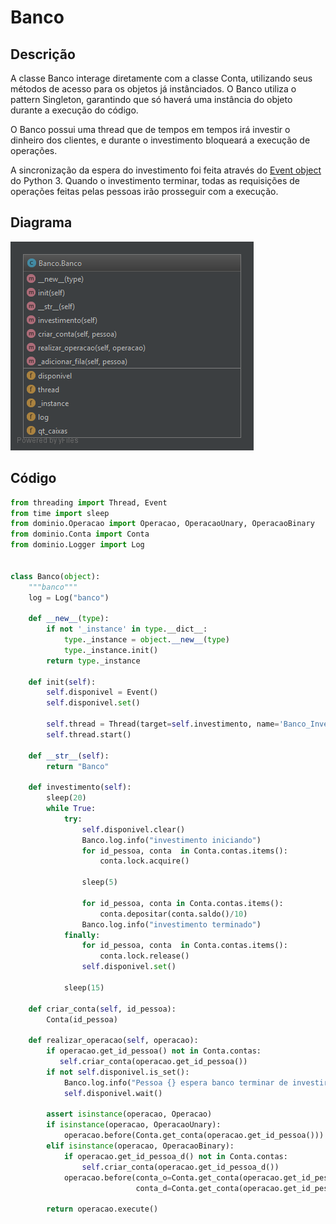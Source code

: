 # Banco

## Descrição

A classe Banco interage diretamente com a classe Conta, utilizando seus métodos de acesso para os objetos já instânciados. O Banco utiliza o pattern Singleton, garantindo que só haverá uma instância do objeto durante a execução do código.

O Banco possui uma thread que de tempos em tempos irá investir o dinheiro dos clientes, e durante o investimento bloqueará a execução de operações.

A sincronização da espera do investimento foi feita através do [Event object](https://docs.python.org/3/library/threading.html#event-objects) do Python 3. Quando o investimento terminar, todas as requisições de operações feitas pelas pessoas irão prosseguir com a execução.

## Diagrama

![](/doc/img/banco.png)

## Código

```py
from threading import Thread, Event
from time import sleep
from dominio.Operacao import Operacao, OperacaoUnary, OperacaoBinary
from dominio.Conta import Conta
from dominio.Logger import Log


class Banco(object):
    """banco"""
    log = Log("banco")

    def __new__(type):
        if not '_instance' in type.__dict__:
            type._instance = object.__new__(type)
            type._instance.init()
        return type._instance

    def init(self):
        self.disponivel = Event()
        self.disponivel.set()

        self.thread = Thread(target=self.investimento, name='Banco_Investimento')
        self.thread.start()

    def __str__(self):
        return "Banco"

    def investimento(self):
        sleep(20)
        while True:
            try:
                self.disponivel.clear()
                Banco.log.info("investimento iniciando")
                for id_pessoa, conta  in Conta.contas.items():
                    conta.lock.acquire()

                sleep(5)

                for id_pessoa, conta in Conta.contas.items():
                    conta.depositar(conta.saldo()/10)
                Banco.log.info("investimento terminado")
            finally:
                for id_pessoa, conta  in Conta.contas.items():
                    conta.lock.release()
                self.disponivel.set()

            sleep(15)

    def criar_conta(self, id_pessoa):
        Conta(id_pessoa)

    def realizar_operacao(self, operacao):
        if operacao.get_id_pessoa() not in Conta.contas:
           self.criar_conta(operacao.get_id_pessoa())
        if not self.disponivel.is_set():
            Banco.log.info("Pessoa {} espera banco terminar de investir".format(operacao.id_pessoa))
            self.disponivel.wait()

        assert isinstance(operacao, Operacao)
        if isinstance(operacao, OperacaoUnary):
            operacao.before(Conta.get_conta(operacao.get_id_pessoa()))
        elif isinstance(operacao, OperacaoBinary):
            if operacao.get_id_pessoa_d() not in Conta.contas:
                self.criar_conta(operacao.get_id_pessoa_d())
            operacao.before(conta_o=Conta.get_conta(operacao.get_id_pessoa()),
                            conta_d=Conta.get_conta(operacao.get_id_pessoa_d()))

        return operacao.execute()
```



